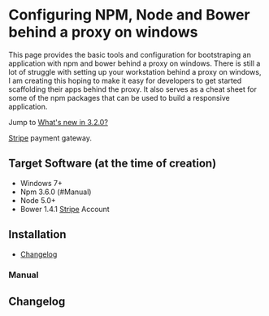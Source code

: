 # Configuring NPM, Node and Bower behind a proxy on windows

This page provides the basic tools and configuration for bootstraping an application with npm and bower behind a proxy on windows. There is still a lot of struggle with setting up your workstation behind a proxy on windows, I am creating this hoping to make it easy for developers to get started scaffolding their apps behind the proxy. It also serves as a cheat sheet for some of the npm packages that can be used to build a responsive application.

Jump to [What's new in 3.2.0?](#changelog)

[Stripe][1] payment gateway.

## Target Software (at the time of creation)

* Windows 7+
* Npm 3.6.0 (#Manual)
* Node 5.0+
* Bower 1.4.1
[Stripe][1] Account

## Installation

- [Changelog](#changelog)


### Manual


Changelog
---------


[1]: http://stripe.com
